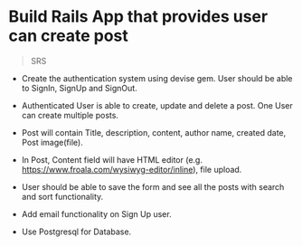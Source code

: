 # Build Rails App that provides user can create post
> SRS
- Create the authentication system using devise gem. User should be able to SignIn, SignUp and SignOut.

- Authenticated User is able to create, update and delete a post. One User can create multiple posts.

- Post will contain Title, description, content, author name, created date, Post image(file).

- In Post, Content field will have HTML editor (e.g. https://www.froala.com/wysiwyg-editor/inline), file upload.

- User should be able to save the form and see all the posts with search and sort functionality.

- Add email functionality on Sign Up user.

- Use Postgresql for Database.